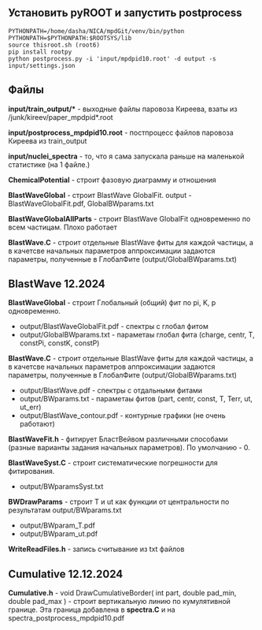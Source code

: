 ## Установить pyROOT и запустить postprocess

```
PYTHONPATH=/home/dasha/NICA/mpdGit/venv/bin/python
PYTHONPATH=$PYTHONPATH:$ROOTSYS/lib
source thisroot.sh (root6)
pip install rootpy
python postprocess.py -i 'input/mpdpid10.root' -d output -s input/settings.json
```

## Файлы

 __input/train_output/\*__ - выходные файлы паровоза Киреева, взаты из /junk/kireev/paper_mpdpid*.root

**input/postprocess_mpdpid10.root** - постпроцесс файлов паровоза Киреева из train_output

**input/nuclei_spectra** - то, что я сама запускала раньше на маленькой статистике (на 1 файле.)

**ChemicalPotential** - строит фазовую диаграмму и отношения

**BlastWaveGlobal** - строит BlastWave GlobalFit. 
output - BlastWaveGlobalFit.pdf, GlobalBWparams.txt

**BlastWaveGlobalAllParts** - строит BlastWave GlobalFit одновременно по всем частицам. Плохо работает

**BlastWave.C** - строит отдельные BlastWave фиты для каждой частицы, а в качетсве начальных параметров аппроксимации задаются параметры, полученные в ГлобалФите (output/GlobalBWparams.txt)

## BlastWave  12.2024

**BlastWaveGlobal** - строит Глобальный (общий) фит по pi, K, p одновременно. 

* output/BlastWaveGlobalFit.pdf - спектры с глобал фитом
* output/GlobalBWparams.txt - параметаы глобал фита (charge, centr, T, constPi, constK, constP)

**BlastWave.C** - строит отдельные BlastWave фиты для каждой частицы, а в качетсве начальных параметров аппроксимации задаются параметры, полученные в ГлобалФите (output/GlobalBWparams.txt)

* output/BlastWave.pdf - спектры с отдальными фитами
* output/BWparams.txt - параметаы фитов (part, centr, const, T, Terr, ut, ut_err)
* output/BlastWave_contour.pdf - контурные графики (не очень работают)

**BlastWaveFit.h** - фитирует БластВейвом различными способами (разные варианты задания начальных параметров). По умолчанию - 0.

**BlastWaveSyst.C** - строит систематические погрешности для фитирования.
* output/BWparamsSyst.txt 

**BWDrawParams** - строит T и ut как функции от центральности по результатам output/BWparams.txt

* output/BWparam_T.pdf 
* output/BWparam_ut.pdf

**WriteReadFiles.h** - запись считывание из txt файлов 

## Cumulative 12.12.2024

**Cumulative.h** - void DrawCumulativeBorder( int part, double pad_min, double pad_max ) - строит вертикальную линию по кумулятивной границе. Эта граница добавлена в **spectra.C** и на spectra_postprocess_mpdpid10.pdf